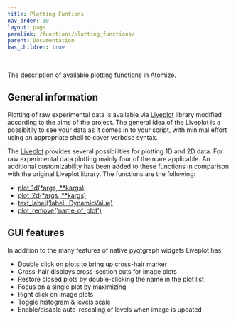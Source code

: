 ```yaml
---
title: Plotting Funtions
nav_order: 10
layout: page
permlink: /functions/plotting_functions/
parent: Documentation
has_children: true
---
```

<br/>
The description of available plotting functions in Atomize.

## General information
Plotting of raw experimental data is available via [Liveplot](https://github.com/PhilReinhold/liveplot) library modified according to the aims of the project.
The general idea of the Liveplot is a possibitily to see your data as it comes in to your script, with minimal effort using an appropriate shell to cover verbose syntax.

The [Liveplot](https://github.com/PhilReinhold/liveplot) provides several possibilities for plotting 1D and 2D data. For raw experimental data plotting mainly four of them are applicable. An additional customizability has been added to these functions in comparison with the original Liveplot library. The functions are the following:

- [plot_1d(*args, **kargs)](/pages/functions/plotting_functions/usage/#1d-plotting)<br/>
- [plot_2d(*args, **kargs)](/pages/functions/plotting_functions/usage/#2d-plotting)<br/>
- [text_label('label', DynamicValue)](/pages/functions/plotting_functions/usage/#dynamic-labeling)<br/>
- [plot_remove('name_of_plot')](/pages/functions/plotting_functions/usage/#clearing)<br/>

## GUI features
In addition to the many features of native pyqtgraph widgets Liveplot has:<br/>
- Double click on plots to bring up cross-hair marker<br/>
- Cross-hair displays cross-section cuts for image plots<br/>
- Restore closed plots by double-clicking the name in the plot list<br/>
- Focus on a single plot by maximizing<br/>
- Right click on image plots<br/>
- Toggle histogram & levels scale<br/>
- Enable/disable auto-rescaling of levels when image is updated<br/>

